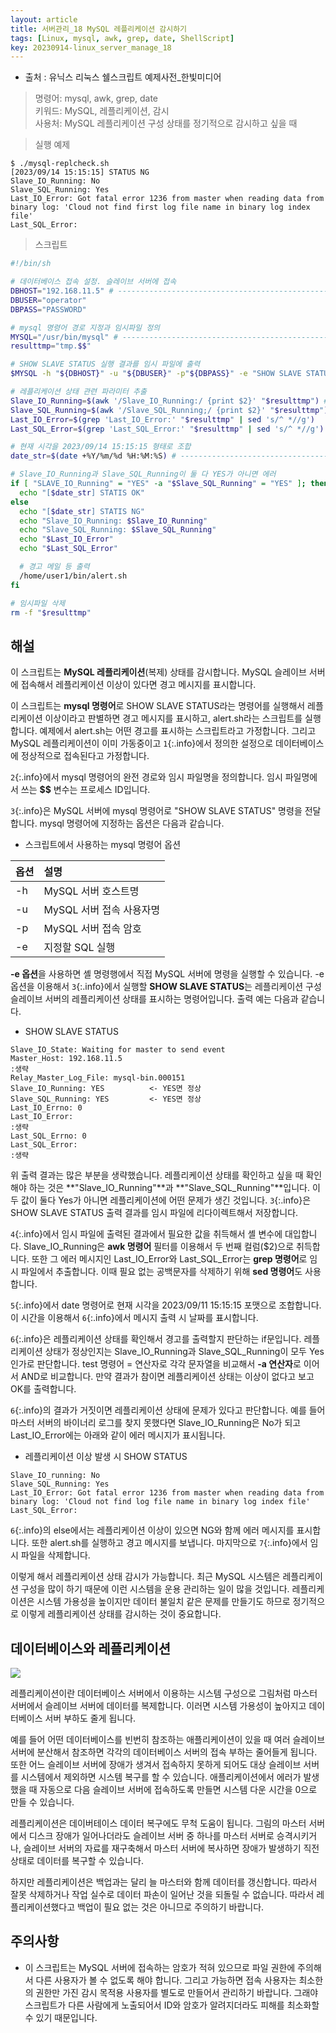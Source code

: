 ```yaml
---
layout: article
title: 서버관리_18 MySQL 레플리케이션 감시하기
tags: [Linux, mysql, awk, grep, date, ShellScript]
key: 20230914-linux_server_manage_18
---
```


- 출처 : 유닉스 리눅스 쉘스크립트 예제사전_한빛미디어  

> 명령어: mysql, awk, grep, date  
> 키워드: MySQL, 레플리케이션, 감시  
> 사용처: MySQL 레플리케이션 구성 상태를 정기적으로 감시하고 싶을 때     

> 실행 예제  

```
$ ./mysql-replcheck.sh
[2023/09/14 15:15:15] STATUS NG
Slave_IO_Running: No
Slave_SQL_Running: Yes
Last_IO_Error: Got fatal error 1236 from master when reading data from
binary log: 'Cloud not find first log file name in binary log index file'
Last_SQL_Error:
```

> 스크립트

```bash
#!/bin/sh

# 데이터베이스 접속 설정. 슬레이브 서버에 접속
DBHOST="192.168.11.5" # ----------------------------------------------------------------------- 1
DBUSER="operator"
DBPASS="PASSWORD"

# mysql 명령어 경로 지정과 임시파일 정의
MYSQL="/usr/bin/mysql" # ---------------------------------------------------------------------- 2
resulttmp="tmp.$$"

# SHOW SLAVE STATUS 실행 결과를 임시 파일에 출력
$MYSQL -h "${DBHOST}" -u "${DBUSER}" -p"${DBPASS}" -e "SHOW SLAVE STATUS \G" > $resulttmp # --- 3

# 레플리케이션 상태 관련 파라미터 추출
Slave_IO_Running=$(awk '/Slave_IO_Running:/ {print $2}' "$resulttmp") # ----------------------- 4
Slave_SQL_Running=$(awk '/Slave_SQL_Running;/ {print $2}' "$resulttmp")
Last_IO_Error=$(grep 'Last_IO_Error:' "$resulttmp" | sed 's/^ *//g')
Last_SQL_Error=$(grep 'Last_SQL_Error:' "$resulttmp" | sed 's/^ *//g')

# 현재 시각을 2023/09/14 15:15:15 형태로 조합
date_str=$(date +%Y/%m/%d %H:%M:%S) # --------------------------------------------------------- 5

# Slave_IO_Running과 Slave_SQL_Running이 둘 다 YES가 아니면 에러
if [ "SLAVE_IO_Running" = "YES" -a "$Slave_SQL_Running" = "YES" ]; then # if문 ---------------- 6
  echo "[$date_str] STATIS OK"
else
  echo "[$date_str] STATIS NG"
  echo "Slave_IO_Running: $Slave_IO_Running"
  echo "Slave_SQL_Running: $Slave_SQL_Running"
  echo "$Last_IO_Error"
  echo "$Last_SQL_Error"

  # 경고 메일 등 출력
  /home/user1/bin/alert.sh
fi

# 임시파일 삭제
rm -f "$resulttmp"
```


## **해설**

이 스크립트는 **MySQL 레플리케이션**(복제) 상태를 감시합니다. MySQL 슬레이브 서버에 접속해서 레플리케이션 이상이 있다면 경고 메시지를 표시합니다.

이 스크립트는 **mysql 명령어**로 SHOW SLAVE STATUS라는 명령어를 실행해서 레플리케이션 이상이라고 판별하면 경고 메시지를 표시하고, alert.sh라는 스크립트를 실행합니다. 예제에서 alert.sh는 어떤 경고를 표시하는 스크립트라고 가정합니다. 그리고 MySQL 레플리케이션이 이미 가동중이고 `1`{:.info}에서 정의한 설정으로 데이터베이스에 정상적으로 접속된다고 가정합니다.

`2`{:.info}에서 mysql 명령어의 완전 경로와 임시 파일명을 정의합니다. 임시 파일명에서 쓰는 **$$** 변수는 프로세스 ID입니다.

`3`{:.info}은 MySQL 서버에 mysql 명령어로 "SHOW SLAVE STATUS" 명령을 전달합니다. mysql 명령어에 지정하는 옵션은 다음과 같습니다.

- 스크립트에서 사용하는 mysql 명령어 옵션

|옵션|설명|
|:---|:---|
|-h|MySQL 서버 호스트명|
|-u|MySQL 서버 접속 사용자명|
|-p|MySQL 서버 접속 암호|
|-e|지정할 SQL 실행|

**-e 옵션**을 사용하면 셸 명령행에서 직접 MySQL 서버에 명령을 실행할 수 있습니다. -e 옵션을 이용해서 `3`{:.info}에서 실행할 **SHOW SLAVE STATUS**는 레플리케이션 구성 슬레이브 서버의 레플리케이션 상태를 표시하는 명령어입니다. 출력 예는 다음과 같습니다.

- SHOW SLAVE STATUS
```
Slave_IO_State: Waiting for master to send event
Master_Host: 192.168.11.5
:생략
Relay_Master_Log_File: mysql-bin.000151
Slave_IO_Running: YES          <- YES면 정상
Slave_SQL_Running: YES         <- YES면 정상
Last_IO_Errno: 0
Last_IO_Error:
:생략
Last_SQL_Errno: 0
Last_SQL_Error:
:생략
```

위 출력 결과는 많은 부분을 생략했습니다. 레플리케이션 상태를 확인하고 싶을 때 확인해야 하는 것은 **"Slave_IO_Running"**과 **"Slave_SQL_Running"**입니다. 이 두 값이 둘다 Yes가 아니면 레플리케이션에 어떤 문제가 생긴 것입니다. `3`{:.info}은 SHOW SLAVE STATUS 출력 결과를 임시 파일에 리다이렉트해서 저장합니다.

`4`{:.info}에서 임시 파일에 출력된 결과에서 필요한 값을 취득해서 셸 변수에 대입합니다. Slave_IO_Running은 **awk 명령어** 필터를 이용해서 두 번째 컬럼($2)으로 취득합니다. 또한 그 에러 메시지인 Last_IO_Error와 Last_SQL_Error는 **grep 명령어**로 임시 파일에서 추출합니다. 이때 필요 없는 공백문자를 삭제하기 위해 **sed 명령어**도 사용합니다.

`5`{:.info}에서 date 명령어로 현재 시각을 2023/09/11 15:15:15 포맷으로 조합합니다. 이 시간을 이용해서 `6`{:.info}에서 메시지 출력 시 날짜를 표시합니다.

`6`{:.info}은 레플리케이션 상태를 확인해서 경고를 출력할지 판단하는 if문입니다. 레플리케이션 상태가 정상인지는 Slave_IO_Running과  Slave_SQL_Running이 모두 Yes인가로 판단합니다. test 명령어 = 연산자로 각각 문자열을 비교해서 **-a 연산자**로 이어서 AND로 비교합니다. 만약 결과가 참이면 레플리케이션 상태는 이상이 없다고 보고 OK를 출력합니다.

`6`{:.info}의 결과가 거짓이면 레플리케이션 상태에 문제가 있다고 판단합니다. 예를 들어 마스터 서버의 바이너리 로그를 찾지 못했다면 Slave_IO_Running은 No가 되고 Last_IO_Error에는 아래와 같이 에러 메시지가 표시됩니다.

- 레플리케이션 이상 발생 시 SHOW STATUS
```
Slave_IO_running: No
Slave_SQL_Running: Yes
Last_IO_Error: Got fatal error 1236 from master when reading data from
binary log: 'Cloud not find log file name in binary log index file'
Last_SQL_Error:
```

`6`{:.info}의 else에서는 레플리케이션 이상이 있으면 NG와 함께 에러 메시지를 표시합니다. 또한 alert.sh를 실행하고 경고 메시지를 보냅니다. 마지막으로 `7`{:.info}에서 임시 파일을 삭제합니다.

이렇게 해서 레플리케이션 상태 감시가 가능합니다. 최근 MySQL 시스템은 레플리케이션 구성을 많이 하기 때문에 이런 시스템을 운용 관리하는 일이 많을 것입니다. 레플리케이션은 시스템 가용성을 높이지만 데이터 불일치 같은 문제를 만들기도 하므로 정기적으로 이렇게 레플리케이션 상태를 감시하는 것이 중요합니다.

## **데이터베이스와 레플리케이션**

<img src='http://drive.google.com/uc?export=view&id=1AwR6TD2AXoSbDm2DOG8igELtGCpOTXHo' /><br>

레플리케이션이란 데이터베이스 서버에서 이용하는 시스템 구성으로 그림처럼 마스터 서버에서 슬레이브 서버에 데이터를 복제합니다. 이러면 시스템 가용성이 높아지고 데이터베이스 서버 부하도 줄게 됩니다.

예를 들어 어떤 데이터베이스를 빈번히 참조하는 애플리케이션이 있을 때 여러 슬레이브 서버에 분산해서 참조하면 각각의 데이터베이스 서버의 접속 부하는 줄어들게 됩니다. 또한 어느 슬레이브 서버에 장애가 생겨서 접속하지 못하게 되어도 대상 슬레이브 서버를 시스템에서 제외하면 시스템 복구를 할 수 있습니다. 애플리케이션에서 에러가 발생했을 때 자동으로 다음 슬레이브 서버에 접속하도록 만들면 시스템 다운 시간을 0으로 만들 수 있습니다.

레플리케이션은 데이버테이스 데이터 복구에도 무척 도움이 됩니다. 그림의 마스터 서버에서 디스크 장애가 일어나더라도 슬레이브 서버 중 하나를 마스터 서버로 승격시키거나, 슬레이브 서버의 자료를 재구축해서 마스터 서버에 복사하면 장애가 발생하기 직전 상태로 데이터를 복구할 수 있습니다. 

하지만 레플리케이션은 백업과는 달리 늘 마스터와 함께 데이터를 갱신합니다. 따라서 잘못 삭제하거나 작업 실수로 데이터 파손이 일어난 것을 되돌릴 수 없습니다. 따라서 레플리케이션했다고 백업이 필요 없는 것은 아니므로 주의하기 바랍니다.

## **주의사항**

- 이 스크립트는 MySQL 서버에 접속하는 암호가 적혀 있으므로 파일 권한에 주의해서 다른 사용자가 볼 수 없도록 해야 합니다. 그리고 가능하면 접속 사용자는 최소한의 권한만 가진 감시 목적용 사용자를 별도로 만들어서 관리하기 바랍니다. 그래야 스크립트가 다른 사람에게 노출되어서 ID와 암호가 알려지더라도 피해를 최소화할 수 있기 때문입니다.
